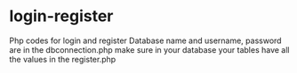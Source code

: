
# login-register
Php codes for login and register
Database name and username, password are in the dbconnection.php
make sure in your database your tables have all the values in the register.php
